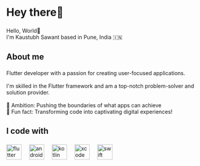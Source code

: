 <h1 align="left">Hey there👋</h1>

###

<p align="left">Hello, World👋<br>I'm Kaustubh Sawant based in Pune, India 🇮🇳</p>

###

<h2 align="left">About me</h2>

###

<p align="left">Flutter developer with a passion for creating user-focused applications.<br><br>I'm skilled in the Flutter framework and am a top-notch problem-solver and solution provider. <br><br>🎯 Ambition: Pushing the boundaries of what apps can achieve <br>🎲 Fun fact: Transforming code into captivating digital experiences!</p>

###

<h2 align="left">I code with</h2>

###

<div align="left">
  <img src="https://cdn.jsdelivr.net/gh/devicons/devicon/icons/flutter/flutter-original.svg" height="40" alt="flutter logo"  />
  <img width="12" />
  <img src="https://cdn.jsdelivr.net/gh/devicons/devicon/icons/androidstudio/androidstudio-original.svg" height="40" alt="androidstudio logo"  />
  <img width="12" />
  <img src="https://cdn.jsdelivr.net/gh/devicons/devicon/icons/kotlin/kotlin-original.svg" height="40" alt="kotlin logo"  />
  <img width="12" />
  <img src="https://cdn.jsdelivr.net/gh/devicons/devicon/icons/xcode/xcode-original.svg" height="40" alt="xcode logo"  />
  <img width="12" />
  <img src="https://cdn.jsdelivr.net/gh/devicons/devicon/icons/swift/swift-original.svg" height="40" alt="swift logo"  />
</div>

###
